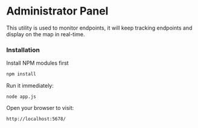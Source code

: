 # Administrator Panel

This utility is used to monitor endpoints, it will keep tracking endpoints and display on the map in real-time.

### Installation

Install NPM modules first
```bash
npm install
```

Run it immediately:
```
node app.js
```

Open your browser to visit:
```
http://localhost:5678/
```
